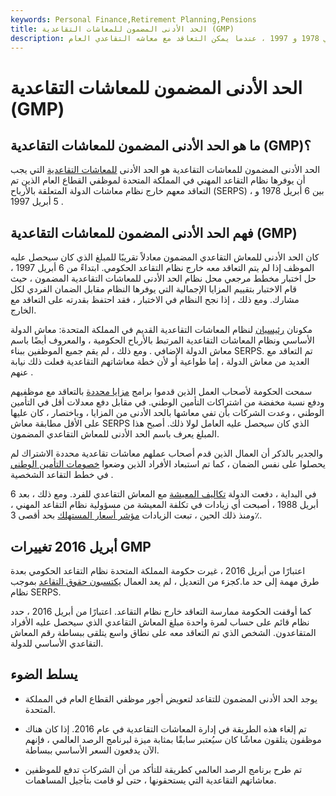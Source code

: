 ```yaml
---
keywords: Personal Finance,Retirement Planning,Pensions
title: الحد الأدنى المضمون للمعاشات التقاعدية (GMP)
description: يمكن الحصول على الحد الأدنى من المعاش التقاعدي المضمون في القطاع العام في المملكة المتحدة بين عامي 1978 و 1997 ، عندما يمكن التعاقد مع معاشه التقاعدي العام.
---
```


# الحد الأدنى المضمون للمعاشات التقاعدية (GMP)
## ما هو الحد الأدنى المضمون للمعاشات التقاعدية (GMP)؟

الحد الأدنى المضمون للمعاشات التقاعدية هو الحد الأدنى [للمعاشات التقاعدية](/pensionplan) التي يجب أن يوفرها نظام التقاعد المهني في المملكة المتحدة لموظفي القطاع العام الذين تم التعاقد معهم خارج نظام معاشات الدولة المتعلقة بالأرباح (SERPS) ، بين 6 أبريل 1978 و 5 أبريل 1997 .

## فهم الحد الأدنى المضمون للمعاشات التقاعدية (GMP)

كان الحد الأدنى للمعاش التقاعدي المضمون معادلاً تقريبًا للمبلغ الذي كان سيحصل عليه الموظف إذا لم يتم التعاقد معه خارج نظام التقاعد الحكومي. ابتداءً من 6 أبريل 1997 ، حل اختبار مخطط مرجعي محل نظام الحد الأدنى للمعاشات التقاعدية المضمون ، حيث قام الاختبار بتقييم المزايا الإجمالية التي يوفرها النظام مقابل الضمان الفردي لكل مشارك. ومع ذلك ، إذا نجح النظام في الاختبار ، فقد احتفظ بقدرته على التعاقد مع الخارج.

مكونان [رئيسيان](/national-insurance-contributions-nic) لنظام المعاشات التقاعدية القديم في المملكة المتحدة: معاش الدولة الأساسي ونظام المعاشات التقاعدية المرتبط بالأرباح الحكومية ، والمعروف أيضًا باسم معاش الدولة الإضافي . ومع ذلك ، لم يقم جميع الموظفين ببناء SERPS. تم التعاقد مع العديد من معاش الدولة ، إما طواعية أو لأن خطة معاشاتهم التقاعدية فعلت ذلك نيابة عنهم .

سمحت الحكومة لأصحاب العمل الذين قدموا برامج [مزايا محددة](/definedbenefitpensionplan) بالتعاقد مع موظفيهم ودفع نسبة مخفضة من اشتراكات التأمين الوطني. في مقابل دفع معدلات أقل في التأمين الوطني ، وعدت الشركات بأن تفي معاشها بالحد الأدنى من المزايا ، وباختصار ، كان عليها على الأقل مطابقة معاش SERPS الذي كان سيحصل عليه العامل لولا ذلك. أصبح هذا المبلغ يعرف باسم الحد الأدنى للمعاش التقاعدي المضمون.

والجدير بالذكر أن العمال الذين قدم أصحاب عملهم معاشات تقاعدية محددة الاشتراك لم يحصلوا على نفس الضمان ، كما تم استبعاد الأفراد الذين وضعوا [خصومات التأمين الوطني](/rebate) في خطط التقاعد الشخصية .

في البداية ، دفعت الدولة [تكاليف المعيشة](/cost-of-living) مع المعاش التقاعدي للفرد. ومع ذلك ، بعد 6 أبريل 1988 ، أصبحت أي زيادات في تكلفة المعيشة من مسؤولية نظام التقاعد المهني ، ومنذ ذلك الحين ، تبعت الزيادات [مؤشر أسعار المستهلك](/consumerpriceindex) بحد أقصى 3٪.

## أبريل 2016 تغييرات GMP

اعتبارًا من أبريل 2016 ، غيرت حكومة المملكة المتحدة نظام التقاعد الحكومي بعدة طرق مهمة إلى حد ما.كجزء من التعديل ، لم يعد العمال [يكتسبون حقوق التقاعد](/pensionable-service) بموجب نظام SERPS.

كما أوقفت الحكومة ممارسة التعاقد خارج نظام التقاعد. اعتبارًا من أبريل 2016 ، حدد نظام قائم على حساب لمرة واحدة مبلغ المعاش التقاعدي الذي سيحصل عليه الأفراد المتقاعدون. الشخص الذي تم التعاقد معه على نطاق واسع يتلقى ببساطة رقم المعاش التقاعدي الأساسي للدولة.

## يسلط الضوء

- يوجد الحد الأدنى المضمون للتقاعد لتعويض أجور موظفي القطاع العام في المملكة المتحدة.

- تم إلغاء هذه الطريقة في إدارة المعاشات التقاعدية في عام 2016. إذا كان هناك موظفون يتلقون معاشًا كان سيُعتبر سابقًا بمثابة ميزة لبرنامج الرصد العالمي ، فإنهم الآن يدفعون السعر الأساسي ببساطة.

- تم طرح برنامج الرصد العالمي كطريقة للتأكد من أن الشركات تدفع للموظفين معاشاتهم التقاعدية التي يستحقونها ، حتى لو قامت بتأجيل المساهمات.

